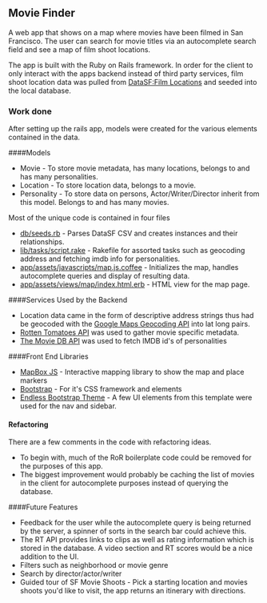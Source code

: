 ## Movie Finder
A web app that shows on a map where movies have been filmed in San Francisco. The user can search for movie titles via an autocomplete search field and see a map of film shoot locations.

The app is built with the Ruby on Rails framework. In order for the client to only interact with the apps backend instead of third party services, film shoot location data was pulled from [DataSF:Film Locations](https://data.sfgov.org/Arts-Culture-and-Recreation-/Film-Locations-in-San-Francisco/yitu-d5am) and seeded into the local database.

### Work done
After setting up the rails app, models were created for the various elements contained in the data. 

####Models
* Movie - To store movie metadata, has many locations, belongs to and has many personalities.
* Location - To store location data, belongs to a movie.
* Personality - To store data on persons, Actor/Writer/Director inherit from this model. Belongs to and has many movies.

Most of the unique code is contained in four files
* [db/seeds.rb](https://github.com/apchait/moviefinder/blob/master/db/seeds.rb) - Parses DataSF CSV and creates instances and their relationships.
* [lib/tasks/script.rake](https://github.com/apchait/moviefinder/blob/master/lib/tasks/script.rake) - Rakefile for assorted tasks such as geocoding address and fetching imdb info for personalities.
* [app/assets/javascripts/map.js.coffee](https://github.com/apchait/moviefinder/blob/master/app/assets/javascripts/map.js.coffee) - Initializes the map, handles autocomplete queries and display of resulting data.
* [app/assets/views/map/index.html.erb](https://github.com/apchait/moviefinder/blob/master/app/views/map/index.html.erb) - HTML view for the map page.

####Services Used by the Backend
* Location data came in the form of descriptive address strings thus had be geocoded with the [Google Maps Geocoding API](https://developers.google.com/maps/documentation/geocoding/) into lat long pairs.
* [Rotten Tomatoes API](http://developer.rottentomatoes.com/docs/read/Home) was used to gather movie specific metadata.
* [The Movie DB API](http://docs.themoviedb.apiary.io/) was used to fetch IMDB id's of personalities

####Front End Libraries
* [MapBox JS](https://www.mapbox.com/mapbox.js) - Interactive mapping library to show the map and place markers
* [Bootstrap](http://getbootstrap.com/) - For it's CSS framework and elements
* [Endless Bootstrap Theme](https://wrapbootstrap.com/theme/endless-responsive-admin-template-WB00J6977) - A few UI elements from this template were used for the nav and sidebar.

#### Refactoring
There are a few comments in the code with refactoring ideas. 
* To begin with, much of the RoR boilerplate code could be removed for the purposes of this app. 
* The biggest improvement would probably be caching the list of movies in the client for autocomplete purposes instead of querying the database.

####Future Features
* Feedback for the user while the autocomplete query is being returned by the server, a spinner of sorts in the search bar could achieve this.
* The RT API provides links to clips as well as rating information which is stored in the database. A video section and RT scores would be a nice addition to the UI.
* Filters such as neighborhood or movie genre
* Search by director/actor/writer
* Guided tour of SF Movie Shoots - Pick a starting location and movies shoots you'd like to visit, the app returns an itinerary with directions.